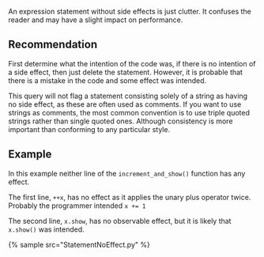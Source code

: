 An expression statement without side effects is just clutter. It confuses the reader and may have a slight impact on performance.


## Recommendation
First determine what the intention of the code was, if there is no intention of a side effect, then just delete the statement. However, it is probable that there is a mistake in the code and some effect was intended.

This query will not flag a statement consisting solely of a string as having no side effect, as these are often used as comments. If you want to use strings as comments, the most common convention is to use triple quoted strings rather than single quoted ones. Although consistency is more important than conforming to any particular style.


## Example
In this example neither line of the `increment_and_show()` function has any effect.

The first line, `++x`, has no effect as it applies the unary plus operator twice. Probably the programmer intended `x += 1`

The second line, `x.show`, has no observable effect, but it is likely that `x.show()` was intended.

{% sample src="StatementNoEffect.py" %}
